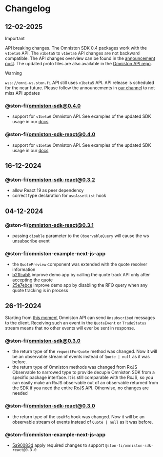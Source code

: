# Changelog

## 12-02-2025

> [!IMPORTANT]
> API breaking changes.
> The Omniston SDK 0.4 packages work with the `v1beta6` API.
> The `v1beta5` to `v1beta6` API changes are not backward compatible. The API changes overview can be found in the [announcement post](https://t.me/stonfidevs/17). The updated proto files are also available in the [Omniston API repo](https://github.com/ston-fi/omniston-api).

> [!WARNING]
> `wss://omni-ws.ston.fi` API still uses `v1beta5` API. API release is scheduled for the near future. Please follow the announcements in [our channel](https://t.me/stonfidevs) to not miss API updates

### @ston-fi/omniston-sdk@0.4.0

- support for `v1beta6` Omniston API. See examples of the updated SDK usage in our [docs](https://docs.ston.fi/docs/developer-section/omniston/omniston-nodejs)

### @ston-fi/omniston-sdk-react@0.4.0

- support for `v1beta6` Omniston API. See examples of the updated SDK usage in our [docs](https://docs.ston.fi/docs/developer-section/omniston/omniston-react)

## 16-12-2024

### @ston-fi/omniston-sdk-react@0.3.2

- allow React 19 as peer dependency
- correct type declaration for `useAssetList` hook

## 04-12-2024

### @ston-fi/omniston-sdk-react@0.3.1

- passing `disable` parameter to the `ObservableQuery` will cause the ws unsubscribe event

### @ston-fi/omniston-example-next-js-app

- the `QuotePreview` component was extended with the quote resolver information
- [b2ffcab5](https://github.com/ston-fi/omniston-sdk/commit/b2ffcab58f8bd9382e10068a96bb906e21288566) improve demo app by calling the quote track API only after accepting the quote
- [25e7ebce](https://github.com/ston-fi/omniston-sdk/commit/25e7ebce09e5b28fbbbdc98f481c6bd28ef8444f) improve demo app by disabling the RFQ query when any quote tracking is in process

## 26-11-2024

Starting from [this moment](https://github.com/ston-fi/omniston-api/commit/c2892c10a7db36b01b91fa01306c874664f7a1bc) Omniston API can send `Unsubscribed` messages to the client. Receiving such an event in the `QuoteEvent` or `TradeStatus` stream means that no other events will ever be sent in response.

### @ston-fi/omniston-sdk@0.3.0

- the return type of the `requestForQuote` method was changed. Now it will be an observable stream of events instead of `Quote | null` as it was before.
- the return type of Omniston methods was changed from RxJS Observable to narrowed type to provide decuple Omniston SDK from a specific package interface. It is still comparable with the RxJS, so you can easily make an RxJS observable out of an observable returned from the SDK if you need the entire RxJS API. Otherwise, no changes are needed

### @ston-fi/omniston-sdk-react@0.3.0

- the return type of the `useRfq` hook was changed. Now it will be an observable stream of events instead of `Quote | null` as it was before.

### @ston-fi/omniston-example-next-js-app

- [5a90083d](https://github.com/ston-fi/omniston-sdk/commit/5a90083d4acb298386f3b754b21626f3f4bacd14) apply required changes to support `@ston-fi/omniston-sdk-react@0.3.0`
